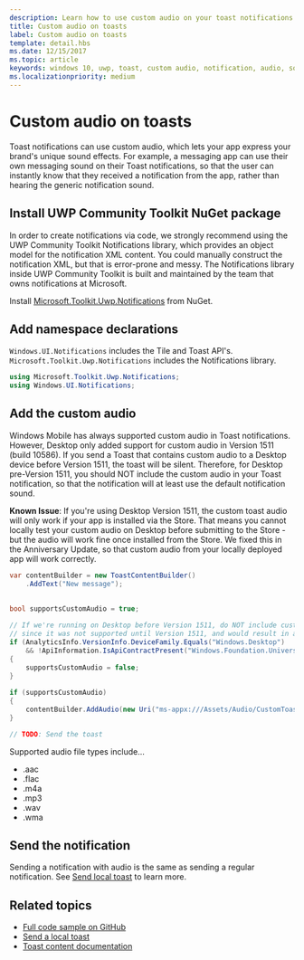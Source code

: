 ```yaml
---
description: Learn how to use custom audio on your toast notifications to let your app express your brand's unique sound effects.
title: Custom audio on toasts
label: Custom audio on toasts
template: detail.hbs
ms.date: 12/15/2017
ms.topic: article
keywords: windows 10, uwp, toast, custom audio, notification, audio, sound
ms.localizationpriority: medium
---
```

# Custom audio on toasts

Toast notifications can use custom audio, which lets your app express your brand's unique sound effects. For example, a messaging app can use their own messaging sound on their Toast notifications, so that the user can instantly know that they received a notification from the app, rather than hearing the generic notification sound.

## Install UWP Community Toolkit NuGet package

In order to create notifications via code, we strongly recommend using the UWP Community Toolkit Notifications library, which provides an object model for the notification XML content. You could manually construct the notification XML, but that is error-prone and messy. The Notifications library inside UWP Community Toolkit is built and maintained by the team that owns notifications at Microsoft.

Install [Microsoft.Toolkit.Uwp.Notifications](https://www.nuget.org/packages/Microsoft.Toolkit.Uwp.Notifications/) from NuGet.


## Add namespace declarations

`Windows.UI.Notifications` includes the Tile and Toast API's. `Microsoft.Toolkit.Uwp.Notifications` includes the Notifications library.

```csharp
using Microsoft.Toolkit.Uwp.Notifications;
using Windows.UI.Notifications;
```


## Add the custom audio

Windows Mobile has always supported custom audio in Toast notifications. However, Desktop only added support for custom audio in Version 1511 (build 10586). If you send a Toast that contains custom audio to a Desktop device before Version 1511, the toast will be silent. Therefore, for Desktop pre-Version 1511, you should NOT include the custom audio in your Toast notification, so that the notification will at least use the default notification sound.

**Known Issue**: If you're using Desktop Version 1511, the custom toast audio will only work if your app is installed via the Store. That means you cannot locally test your custom audio on Desktop before submitting to the Store - but the audio will work fine once installed from the Store. We fixed this in the Anniversary Update, so that custom audio from your locally deployed app will work correctly.

```csharp
var contentBuilder = new ToastContentBuilder()
    .AddText("New message");

    
bool supportsCustomAudio = true;
 
// If we're running on Desktop before Version 1511, do NOT include custom audio
// since it was not supported until Version 1511, and would result in a silent toast.
if (AnalyticsInfo.VersionInfo.DeviceFamily.Equals("Windows.Desktop")
    && !ApiInformation.IsApiContractPresent("Windows.Foundation.UniversalApiContract", 2))
{
    supportsCustomAudio = false;
}
 
if (supportsCustomAudio)
{
    contentBuilder.AddAudio(new Uri("ms-appx:///Assets/Audio/CustomToastAudio.m4a"));
}

// TODO: Send the toast
```

Supported audio file types include...

- .aac
- .flac
- .m4a
- .mp3
- .wav
- .wma


## Send the notification

Sending a notification with audio is the same as sending a regular notification. See [Send local toast](send-local-toast.md) to learn more.


## Related topics

- [Full code sample on GitHub](https://github.com/WindowsNotifications/quickstart-toast-with-custom-audio)
- [Send a local toast](send-local-toast.md)
- [Toast content documentation](adaptive-interactive-toasts.md)

